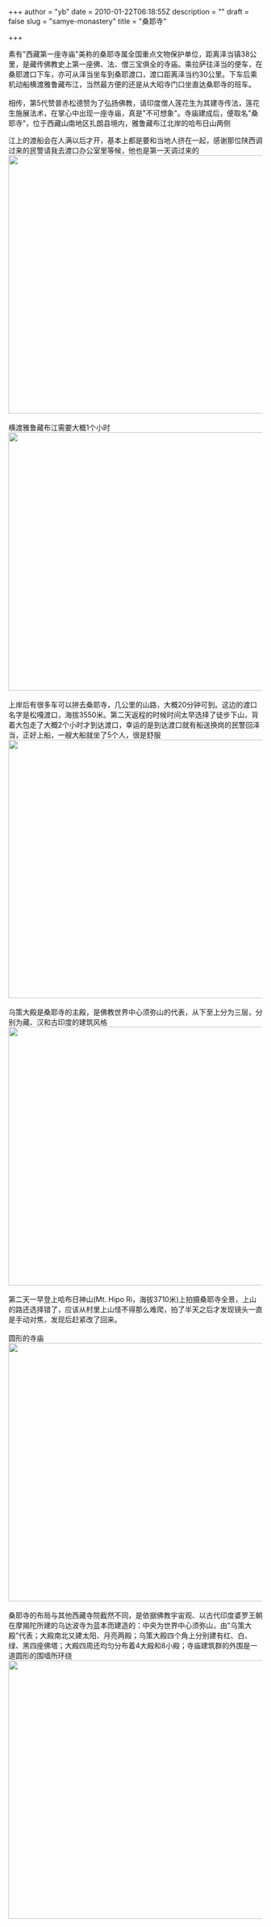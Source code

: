 +++
author = "yb"
date = 2010-01-22T06:18:55Z
description = ""
draft = false
slug = "samye-monastery"
title = "桑耶寺"

+++


素有"<span class="yui-non">西藏</span>第一座寺庙"美称的桑耶寺属全国重点文物保护单位，距离<span class="yui-non">泽当镇</span>38公里，是<span class="yui-non">藏传佛教</span>史上第一座佛、法、僧三宝俱全的寺庙。乘拉萨往泽当的便车，在桑耶渡口下车，亦可从泽当坐车到桑耶渡口，渡口距离泽当约30公里。下车后乘机动船横渡雅鲁藏布江，当然最方便的还是从大昭寺门口坐直达桑耶寺的班车。<br><br><span class="yui-non">相传，</span>第5代赞普赤松德赞<span class="yui-non">为了弘扬佛教，请印度僧人莲花生为其建寺传法，莲花生施展法术，在掌心中出现一座寺庙，真是"不可想象"。寺庙建成后，便取名"桑耶寺"，位于西藏山南地区扎朗县境内，雅鲁藏布江北岸的哈布日山两侧</span><br>

<!--more-->
江上的渡船会在人满以后才开，基本上都是要和当地人挤在一起，感谢那位陕西调过来的民警请我去渡口办公室里等候，他也是第一天调过来的<br><span style="text-decoration: underline;"><a class="" target="" href="http://i773.photobucket.com/albums/yy16/yongbin0/ChuanZang2009/img_4814.jpg"><img alt="" title="" style="width: 512px;" class="yui-img" src="http://i773.photobucket.com/albums/yy16/yongbin0/ChuanZang2009/img_4814.jpg"></a></span><br><br>横渡雅鲁藏布江需要大概1个小时<br><a class="" target="" href="http://i773.photobucket.com/albums/yy16/yongbin0/ChuanZang2009/img_4817.jpg"><img alt="" title="" style="width: 512px;" class="yui-img" src="http://i773.photobucket.com/albums/yy16/yongbin0/ChuanZang2009/img_4817.jpg"></a><br><br>上岸后有很多车可以拼去桑耶寺，几公里的山路，大概20分钟可到。这边的渡口名字是松嘎渡口，海拔3550米。第二天返程的时候时间太早选择了徒步下山，背着大包走了大概2个小时才到达渡口，幸运的是到达渡口就有船送换岗的民警回泽当，正好上船，一艘大船就坐了5个人，很是舒服<br><a class="" target="" href="http://i773.photobucket.com/albums/yy16/yongbin0/ChuanZang2009/img_4813.jpg"><img alt="" title="" style="width: 512px;" class="yui-img" src="http://i773.photobucket.com/albums/yy16/yongbin0/ChuanZang2009/img_4813.jpg"></a><br><br><span></span>乌策大殿是桑耶寺的主殿，是佛教世界中心须弥山的代表，从下至上分为三层，分别为藏、汉和古印度的建筑风格<br><a class="" target="" href="http://i773.photobucket.com/albums/yy16/yongbin0/ChuanZang2009/img_4454.jpg"><img alt="" title="" style="width: 512px;" class="yui-img" src="http://i773.photobucket.com/albums/yy16/yongbin0/ChuanZang2009/img_4454.jpg"></a><br><br>第二天一早登上哈布日神山(Mt. Hipo
Ri，海拔3710米)上拍摄桑耶寺全景，上山的路还选择错了，应该从村里上山怪不得那么难爬，拍了半天之后才发现镜头一直是手动对焦，发现后赶紧改了回来。<br><br>圆形的寺庙<br><a class="" target="" href="http://i773.photobucket.com/albums/yy16/yongbin0/ChuanZang2009/img_4754.jpg"><img alt="" title="" style="width: 512px;" class="yui-img" src="http://i773.photobucket.com/albums/yy16/yongbin0/ChuanZang2009/img_4754.jpg"></a><br><br>桑耶寺的布局与其他西藏寺院截然不同，是依据佛教宇宙观、以古代印度婆罗王朝在摩揭陀所建的乌达波寺为蓝本而建造的：中央为世界中心须弥山，由"乌策大殿"代表；大殿南北又建太阳、月亮两殿；乌策大殿四个角上分别建有红、白、绿、黑四座佛塔；大殿四周还均匀分布着4大殿和8小殿；寺庙建筑群的外围是一道圆形的围墙所环绕<br><a class="" target="" href="http://i773.photobucket.com/albums/yy16/yongbin0/ChuanZang2009/img_4783.jpg"><img alt="" title="" style="width: 512px;" class="yui-img" src="http://i773.photobucket.com/albums/yy16/yongbin0/ChuanZang2009/img_4783.jpg"></a><br>

